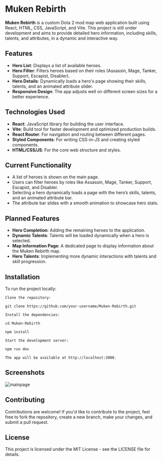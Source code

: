 # Muken Rebirth

**Muken Rebirth** is a custom Dota 2 mod map web application built using React, HTML, CSS, JavaScript, and Vite. This project is still under development and aims to provide detailed hero information, including skills, talents, and attributes, in a dynamic and interactive way.

## Features

- **Hero List**: Displays a list of available heroes.
- **Hero Filter**: Filters heroes based on their roles (Assassin, Mage, Tanker, Support, Escapist, Disabler).
- **Hero Details**: Dynamically loads a hero's page showing their skills, talents, and an animated attribute slider.
- **Responsive Design**: The app adjusts well on different screen sizes for a better experience.

## Technologies Used

- **React**: JavaScript library for building the user interface.
- **Vite**: Build tool for faster development and optimized production builds.
- **React Router**: For navigation and routing between different pages.
- **Styled Components**: For writing CSS-in-JS and creating styled components.
- **HTML/CSS/JS**: For the core web structure and styles.

## Current Functionality

- A list of heroes is shown on the main page.
- Users can filter heroes by roles like Assassin, Mage, Tanker, Support, Escapist, and Disabler.
- Selecting a hero dynamically loads a page with the hero’s skills, talents, and an animated attribute bar.
- The attribute bar slides with a smooth animation to showcase hero stats.

## Planned Features

- **Hero Completion**: Adding the remaining heroes to the application.
- **Dynamic Talents**: Talents will be loaded dynamically when a hero is selected.
- **Map Information Page**: A dedicated page to display information about the Muken Rebirth map.
- **Hero Talents**: Implementing more dynamic interactions with talents and skill progression.

## Installation

To run the project locally:

    Clone the repository:

    git clone https://github.com/your-username/Muken-Rebirth.git

    Install the dependencies:

    cd Muken-Rebirth

    npm install

    Start the development server:

    npm run dev

    The app will be available at http://localhost:3000.

## Screenshots
![mainpage](https://github.com/user-attachments/assets/3c7a10db-148f-42ab-b773-515b4f0baaf7)

## Contributing

Contributions are welcome! If you'd like to contribute to the project, feel free to fork the repository, create a new branch, make your changes, and submit a pull request.

## License

This project is licensed under the MIT License - see the LICENSE file for details.

